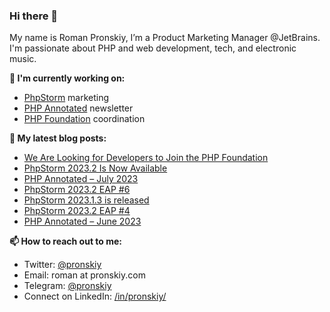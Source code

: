 ### Hi there 👋

My name is Roman Pronskiy, I’m a Product Marketing Manager @JetBrains. I'm passionate about PHP and web development, tech, and electronic music.

**👷 I'm currently working on:**
- [PhpStorm](https://jetbrains.com/phpstorm/) marketing
- [PHP Annotated](https://info.jetbrains.com/PHP-Annotated-Subscription.html) newsletter
- [PHP Foundation](http://thephp.foundation/) coordination

**📜 My latest blog posts:**
<!-- BLOG-POST-LIST:START -->
- [We Are Looking for Developers to Join the PHP Foundation](https://thephp.foundation/blog/2023/09/06/application-form-2023/)
- [PhpStorm 2023.2 Is Now Available](https://blog.jetbrains.com/phpstorm/2023/08/phpstorm-2023-2-is-now-available/)
- [PHP Annotated – July 2023](https://blog.jetbrains.com/phpstorm/2023/08/php-annotated-july-2023/)
- [PhpStorm 2023.2 EAP #6](https://blog.jetbrains.com/phpstorm/2023/07/phpstorm-2023-2-eap-6/)
- [PhpStorm 2023.1.3 is released](https://blog.jetbrains.com/phpstorm/2023/06/phpstorm-2023-1-3-is-released/)
- [PhpStorm 2023.2 EAP #4](https://blog.jetbrains.com/phpstorm/2023/06/phpstorm-2023-2-eap-4/)
- [PHP Annotated – June 2023](https://blog.jetbrains.com/phpstorm/2023/06/php-annotated-june-2023/)
<!-- BLOG-POST-LIST:END -->

**📫 How to reach out to me:**
- Twitter: [@pronskiy](https://twitter.com/pronskiy)
- Email: roman at pronskiy.com
- Telegram: [@pronskiy](https://t.me/pronskiy)
- Connect on LinkedIn: [/in/pronskiy/](https://www.linkedin.com/in/pronskiy/)

<!--
- 💬 Ask me about [PhpStorm](https://www.jetbrains.com/phpstorm/) and PHP.

Here are some ideas to get you started:

- 🔭 I’m currently working on ...
- 🌱 I’m currently learning ...
- 👯 I’m looking to collaborate on ...
- 🤔 I’m looking for help with ...
- 💬 Ask me about ...
- 📫 How to reach me: ...
- 😄 Pronouns: ...
- ⚡ Fun fact: ...
-->
